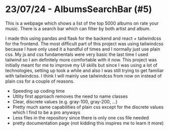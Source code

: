 # 23/07/24 - AlbumsSearchBar (#5)
This is a webpage which shows a list of the top 5000 albums on rate your music. There is a search bar which can filter by both artist and album.

I made this using pandas and flask for the backend and react + tailwindcss for the frontend. The most difficult part of this project was using tailwindcss because I have only used it a handful of times and I normally just use plain css. My js and css fundamentals were very basic the last time I used tailwind so I am definitely more comfortable with it now. This project was initially meant for me to improve my UI skills but since I was using a lot of technologies, setting up took a while and also I was still trying to get familiar with tailwindcss. I think I will mainly use tailwindcss from now on instead of plain css for a couple of reasons.
- Speeding up coding time
- Utlity first approach removes the need to name classes
- Clear, discrete values (e.g. gray-100, gray-200, ...)
- Pretty much same capabilities of plain css except for the discrete values which I find to be a pro anyways
- Less files in the repository since there is only one css file needed
- pretty documentation page (not kidding this inspires me to learn it more)
